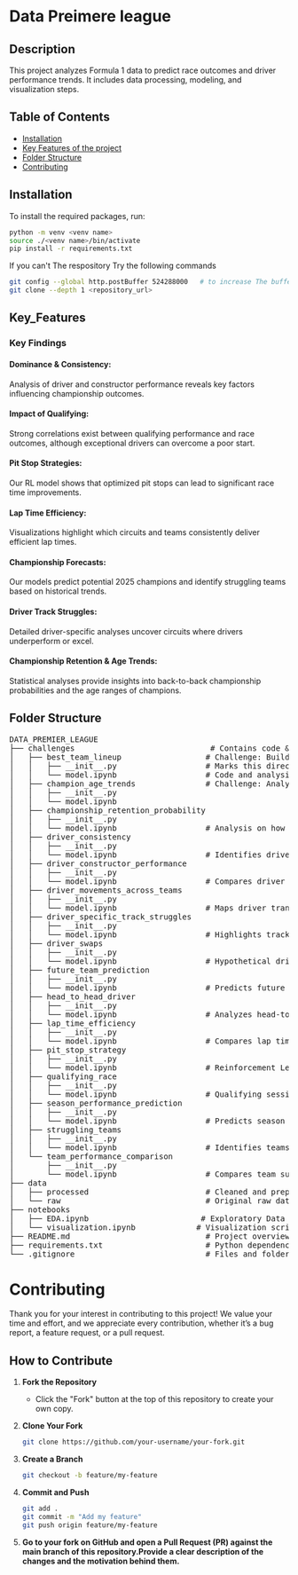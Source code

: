 # Data Preimere league

## Description
This project analyzes Formula 1 data to predict race outcomes and driver performance trends. It includes data processing, modeling, and visualization steps.

## Table of Contents
- [Installation](#installation)
- [Key Features of the project](#Key_Features)
- [Folder Structure](#folder-structure)
- [Contributing](#contributing)

## Installation
To install the required packages, run:
```bash
python -m venv <venv name>
source ./<venv name>/bin/activate
pip install -r requirements.txt
```
If you can't The respository Try the following commands 
```bash
git config --global http.postBuffer 524288000   # to increase The buffer size to 500 mb
git clone --depth 1 <repository_url>
```

## Key_Features

### Key Findings
#### Dominance & Consistency:
Analysis of driver and constructor performance reveals key factors influencing championship outcomes.
#### Impact of Qualifying:
Strong correlations exist between qualifying performance and race outcomes, although exceptional drivers can overcome a poor start.
#### Pit Stop Strategies:
Our RL model shows that optimized pit stops can lead to significant race time improvements.
#### Lap Time Efficiency:
Visualizations highlight which circuits and teams consistently deliver efficient lap times.
#### Championship Forecasts:
Our models predict potential 2025 champions and identify struggling teams based on historical trends.
#### Driver Track Struggles:
Detailed driver-specific analyses uncover circuits where drivers underperform or excel.
#### Championship Retention & Age Trends:
Statistical analyses provide insights into back-to-back championship probabilities and the age ranges of champions.



<h2>Folder Structure</h2>
<pre>
DATA_PREMIER_LEAGUE
├── challenges                             # Contains code & analysis for each problem statement
│   ├── best_team_lineup                  # Challenge: Build the best possible team lineup
│   │   ├── __init__.py                   # Marks this directory as a Python package
│   │   └── model.ipynb                   # Code and analysis for best_team_lineup
│   ├── champion_age_trends               # Challenge: Analyze championship age trends
│   │   ├── __init__.py
│   │   └── model.ipynb
│   ├── championship_retention_probability
│   │   ├── __init__.py
│   │   └── model.ipynb                   # Analysis on how often champions retain their title
│   ├── driver_consistency
│   │   ├── __init__.py
│   │   └── model.ipynb                   # Identifies drivers with consistent performance
│   ├── driver_constructor_performance
│   │   ├── __init__.py
│   │   └── model.ipynb                   # Compares driver and constructor performance
│   ├── driver_movements_across_teams
│   │   ├── __init__.py
│   │   └── model.ipynb                   # Maps driver transitions across different teams
│   ├── driver_specific_track_struggles
│   │   ├── __init__.py
│   │   └── model.ipynb                   # Highlights track-specific struggles for drivers
│   ├── driver_swaps
│   │   ├── __init__.py
│   │   └── model.ipynb                   # Hypothetical driver swaps and their impact
│   ├── future_team_prediction
│   │   ├── __init__.py
│   │   └── model.ipynb                   # Predicts future team performance or lineups
│   ├── head_to_head_driver
│   │   ├── __init__.py
│   │   └── model.ipynb                   # Analyzes head-to-head driver rivalries
│   ├── lap_time_efficiency
│   │   ├── __init__.py
│   │   └── model.ipynb                   # Compares lap times and efficiency across circuits
│   ├── pit_stop_strategy
│   │   ├── __init__.py
│   │   └── model.ipynb                   # Reinforcement Learning or analysis of pit stop strategies
│   ├── qualifying_race
│   │   ├── __init__.py
│   │   └── model.ipynb                   # Qualifying session analysis
│   ├── season_performance_prediction
│   │   ├── __init__.py
│   │   └── model.ipynb                   # Predicts season outcomes based on historical data
│   ├── struggling_teams
│   │   ├── __init__.py
│   │   └── model.ipynb                   # Identifies teams likely to underperform
│   └── team_performance_comparison
│       ├── __init__.py
│       └── model.ipynb                   # Compares team success rates and rivalries
├── data
│   ├── processed                         # Cleaned and prepared data for analysis
│   └── raw                               # Original raw data files
├── notebooks
│   ├── EDA.ipynb                        # Exploratory Data Analysis
│   └── visualization.ipynb             # Visualization scripts & plots
├── README.md                             # Project overview and instructions
├── requirements.txt                      # Python dependencies
└── .gitignore                            # Files and folders to ignore in Git
</pre>

# Contributing

Thank you for your interest in contributing to this project! We value your time and effort, and we appreciate every contribution, whether it’s a bug report, a feature request, or a pull request.

## How to Contribute

1. **Fork the Repository**  
   - Click the "Fork" button at the top of this repository to create your own copy.

2. **Clone Your Fork**  
   ```bash
   git clone https://github.com/your-username/your-fork.git
    ```
3. **Create a Branch**  
    ```bash
    git checkout -b feature/my-feature
    ```
4. **Commit and Push**  
    ```bash
    git add .
    git commit -m "Add my feature"
    git push origin feature/my-feature
    ```
5. **Go to your fork on GitHub and open a Pull Request (PR) against the main branch of this repository.Provide a clear description of the changes and the motivation behind them.**

